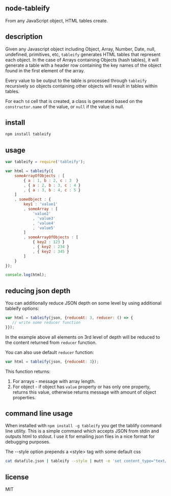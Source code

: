 node-tableify
-------------

From any JavaScript object, HTML tables create.

description
-----------

Given any Javascript object including Object, Array, Number, Date, null, undefined, primitives,
etc, `tableify` generates HTML tables that represent each object. In the case of Arrays containing
Objects (hash tables), it will generate a table with a header row containing the key names of the
object found in the first element of the array.

Every value to be output to the table is processed through `tableify` recursively so objects containing
other objects will result in tables within tables.

For each `td` cell that is created, a class is generated based on the `constructor.name` of the value, or
`null` if the value is null.

install
-------

```bash
npm install tableify
```

usage
-----

```javascript
var tableify = require('tableify');

var html = tableify({
	someArrayOfObjects : [
		{ a : 1, b : 2, c : 3  }
		, { a : 2, b : 3, c : 4 }
		, { a : 3, b : 4, c : 5 }
	]
	, someObject : {
		key1 : 'value1'
		, someArray : [
			'value2'
			, 'value3'
			, 'value4'
			, 'value5'
		]
		, someArrayOfObjects : [
			{ key2 : 123 }
			, { key2 : 234 }
			, { key2 : 345 }
		]
	}
});

console.log(html);
```

reducing json depth
-----

You can additionally reduce JSON depth on some level by using additional tableify options:

```javascript
var html = tableify(json, {reduceAt: 3, reducer: () => {
   // write some reducer function
}});
```

In the example above all elements on 3rd level of depth will be reduced to the content returned from `reducer` function.

You can also use default `reducer` function:

```javascript
var html = tableify(json, {reduceAt: 3});
```

This function returns:
1. For arrays - message with array length.
1. For object - if object has `value` property or has only one property, returns this value, otherwise returns message with amount of object properties.

command line usage
------------------

When installed with `npm install -g tableify` you get the tablify command line utility. 
This is a simple command which accepts JSON from stdin and outputs html to stdout. I use
it for emailing json files in a nice format for debugging purposes.

The --style option prepends a &lt;style&gt; tag with some default css

```bash
cat datafile.json | tableify --style | mutt -e 'set content_type="text/html"' me@myaddress.com
```

license
-------

MIT

